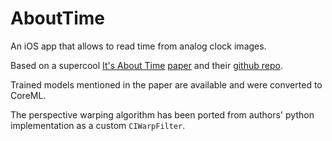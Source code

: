 # AboutTime

An iOS app that allows to read time from analog clock images.   

Based on a supercool [It's About Time](https://arxiv.org/abs/2111.09162) [paper](https://www.robots.ox.ac.uk/~vgg/research/time/) and their [github repo](https://github.com/charigyang/itsabouttime).

Trained models mentioned in the paper are available and were converted to CoreML.

The perspective warping algorithm has been ported from authors' python implementation as a custom `CIWarpFilter`.     
